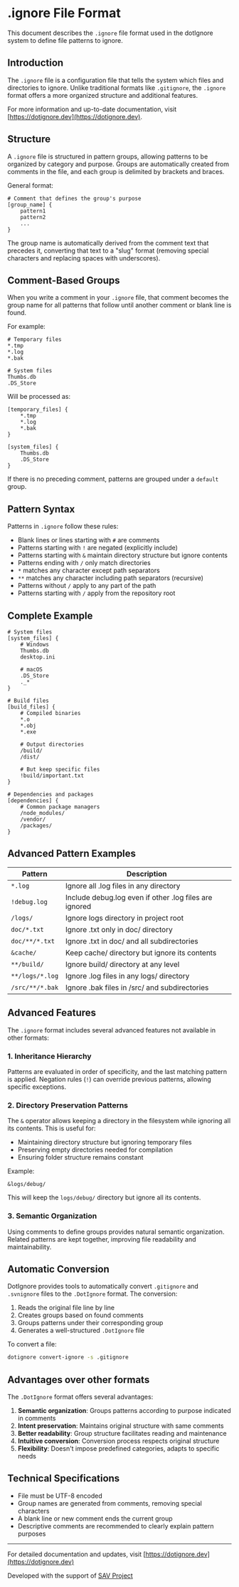 # .ignore File Format

This document describes the `.ignore` file format used in the dotIgnore system to define file patterns to ignore.

## Introduction

The `.ignore` file is a configuration file that tells the system which files and directories to ignore. Unlike traditional formats like `.gitignore`, the `.ignore` format offers a more organized structure and additional features.

For more information and up-to-date documentation, visit [https://dotignore.dev](https://dotignore.dev).

## Structure

A `.ignore` file is structured in pattern groups, allowing patterns to be organized by category and purpose. Groups are automatically created from comments in the file, and each group is delimited by brackets and braces.

General format:

```
# Comment that defines the group's purpose
[group_name] {
    pattern1
    pattern2
    ...
}
```

The group name is automatically derived from the comment text that precedes it, converting that text to a "slug" format (removing special characters and replacing spaces with underscores).

## Comment-Based Groups

When you write a comment in your `.ignore` file, that comment becomes the group name for all patterns that follow until another comment or blank line is found.

For example:

```
# Temporary files
*.tmp
*.log
*.bak

# System files
Thumbs.db
.DS_Store
```

Will be processed as:

```
[temporary_files] {
    *.tmp
    *.log
    *.bak
}

[system_files] {
    Thumbs.db
    .DS_Store
}
```

If there is no preceding comment, patterns are grouped under a `default` group.

## Pattern Syntax

Patterns in `.ignore` follow these rules:

- Blank lines or lines starting with `#` are comments
- Patterns starting with `!` are negated (explicitly include)
- Patterns starting with `&` maintain directory structure but ignore contents
- Patterns ending with `/` only match directories
- `*` matches any character except path separators
- `**` matches any character including path separators (recursive)
- Patterns without `/` apply to any part of the path
- Patterns starting with `/` apply from the repository root

## Complete Example

```
# System files
[system_files] {
    # Windows
    Thumbs.db
    desktop.ini
    
    # macOS
    .DS_Store
    ._*
}

# Build files
[build_files] {
    # Compiled binaries
    *.o
    *.obj
    *.exe
    
    # Output directories
    /build/
    /dist/
    
    # But keep specific files
    !build/important.txt
}

# Dependencies and packages
[dependencies] {
    # Common package managers
    /node_modules/
    /vendor/
    /packages/
}
```

## Advanced Pattern Examples

| Pattern | Description |
|---------|-------------|
| `*.log` | Ignore all .log files in any directory |
| `!debug.log` | Include debug.log even if other .log files are ignored |
| `/logs/` | Ignore logs directory in project root |
| `doc/*.txt` | Ignore .txt only in doc/ directory |
| `doc/**/*.txt` | Ignore .txt in doc/ and all subdirectories |
| `&cache/` | Keep cache/ directory but ignore its contents |
| `**/build/` | Ignore build/ directory at any level |
| `**/logs/*.log` | Ignore .log files in any logs/ directory |
| `/src/**/*.bak` | Ignore .bak files in /src/ and subdirectories |

## Advanced Features

The `.ignore` format includes several advanced features not available in other formats:

### 1. Inheritance Hierarchy

Patterns are evaluated in order of specificity, and the last matching pattern is applied. Negation rules (`!`) can override previous patterns, allowing specific exceptions.

### 2. Directory Preservation Patterns

The `&` operator allows keeping a directory in the filesystem while ignoring all its contents. This is useful for:

- Maintaining directory structure but ignoring temporary files
- Preserving empty directories needed for compilation
- Ensuring folder structure remains constant

Example:
```
&logs/debug/
```
This will keep the `logs/debug/` directory but ignore all its contents.

### 3. Semantic Organization

Using comments to define groups provides natural semantic organization. Related patterns are kept together, improving file readability and maintainability.

## Automatic Conversion

DotIgnore provides tools to automatically convert `.gitignore` and `.svnignore` files to the `.DotIgnore` format. The conversion:

1. Reads the original file line by line
2. Creates groups based on found comments
3. Groups patterns under their corresponding group
4. Generates a well-structured `.DotIgnore` file

To convert a file:

```bash
dotignore convert-ignore -s .gitignore
```

## Advantages over other formats

The `.DotIgnore` format offers several advantages:

1. **Semantic organization**: Groups patterns according to purpose indicated in comments
2. **Intent preservation**: Maintains original structure with same comments
3. **Better readability**: Group structure facilitates reading and maintenance
4. **Intuitive conversion**: Conversion process respects original structure
5. **Flexibility**: Doesn't impose predefined categories, adapts to specific needs

## Technical Specifications

- File must be UTF-8 encoded
- Group names are generated from comments, removing special characters
- A blank line or new comment ends the current group
- Descriptive comments are recommended to clearly explain pattern purposes

---

For detailed documentation and updates, visit [https://dotignore.dev](https://dotignore.dev)

Developed with the support of [SAV Project](https://www.sav-project.com) 